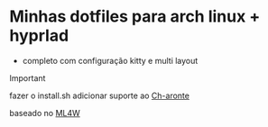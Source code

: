 # Minhas dotfiles para arch linux + hyprlad

- completo com configuração kitty e multi layout

> [!IMPORTANT]
> fazer o install.sh
> adicionar suporte ao [Ch-aronte](https://github.com/Dexmachi/Ch-aronte)

baseado no [ML4W](https://www.ml4w.com/)
